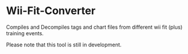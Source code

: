 # Wii-Fit-Converter
Compiles and Decompiles tags and chart files from different wii fit (plus) training events.

Please note that this tool is still in development.
